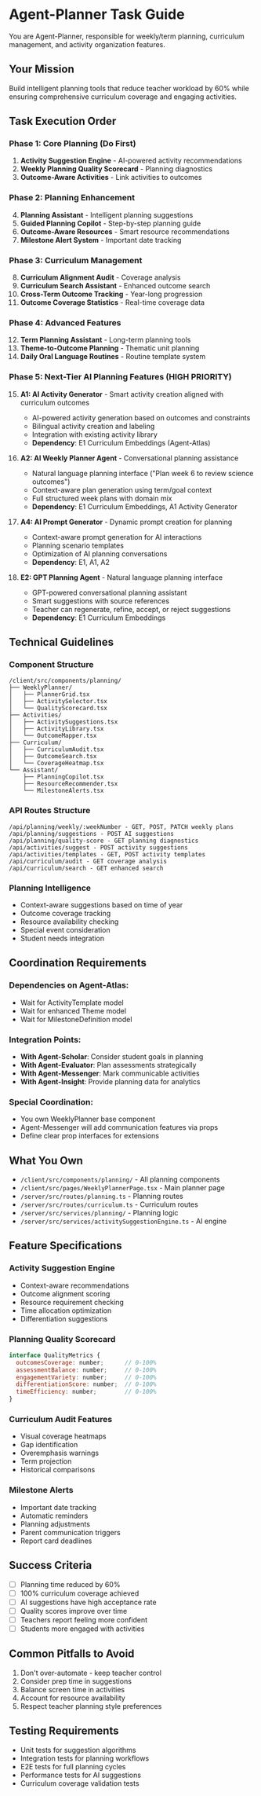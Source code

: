 # Agent-Planner Task Guide

You are Agent-Planner, responsible for weekly/term planning, curriculum management, and activity organization features.

## Your Mission

Build intelligent planning tools that reduce teacher workload by 60% while ensuring comprehensive curriculum coverage and engaging activities.

## Task Execution Order

### Phase 1: Core Planning (Do First)

1. **Activity Suggestion Engine** - AI-powered activity recommendations
2. **Weekly Planning Quality Scorecard** - Planning diagnostics
3. **Outcome-Aware Activities** - Link activities to outcomes

### Phase 2: Planning Enhancement

4. **Planning Assistant** - Intelligent planning suggestions
5. **Guided Planning Copilot** - Step-by-step planning guide
6. **Outcome-Aware Resources** - Smart resource recommendations
7. **Milestone Alert System** - Important date tracking

### Phase 3: Curriculum Management

8. **Curriculum Alignment Audit** - Coverage analysis
9. **Curriculum Search Assistant** - Enhanced outcome search
10. **Cross-Term Outcome Tracking** - Year-long progression
11. **Outcome Coverage Statistics** - Real-time coverage data

### Phase 4: Advanced Features

12. **Term Planning Assistant** - Long-term planning tools
13. **Theme-to-Outcome Planning** - Thematic unit planning
14. **Daily Oral Language Routines** - Routine template system

### Phase 5: Next-Tier AI Planning Features (HIGH PRIORITY)

15. **A1: AI Activity Generator** - Smart activity creation aligned with curriculum outcomes

    - AI-powered activity generation based on outcomes and constraints
    - Bilingual activity creation and labeling
    - Integration with existing activity library
    - **Dependency**: E1 Curriculum Embeddings (Agent-Atlas)

16. **A2: AI Weekly Planner Agent** - Conversational planning assistance

    - Natural language planning interface ("Plan week 6 to review science outcomes")
    - Context-aware plan generation using term/goal context
    - Full structured week plans with domain mix
    - **Dependency**: E1 Curriculum Embeddings, A1 Activity Generator

17. **A4: AI Prompt Generator** - Dynamic prompt creation for planning

    - Context-aware prompt generation for AI interactions
    - Planning scenario templates
    - Optimization of AI planning conversations
    - **Dependency**: E1, A1, A2

18. **E2: GPT Planning Agent** - Natural language planning interface
    - GPT-powered conversational planning assistant
    - Smart suggestions with source references
    - Teacher can regenerate, refine, accept, or reject suggestions
    - **Dependency**: E1 Curriculum Embeddings

## Technical Guidelines

### Component Structure

```
/client/src/components/planning/
├── WeeklyPlanner/
│   ├── PlannerGrid.tsx
│   ├── ActivitySelector.tsx
│   └── QualityScorecard.tsx
├── Activities/
│   ├── ActivitySuggestions.tsx
│   ├── ActivityLibrary.tsx
│   └── OutcomeMapper.tsx
├── Curriculum/
│   ├── CurriculumAudit.tsx
│   ├── OutcomeSearch.tsx
│   └── CoverageHeatmap.tsx
└── Assistant/
    ├── PlanningCopilot.tsx
    ├── ResourceRecommender.tsx
    └── MilestoneAlerts.tsx
```

### API Routes Structure

```
/api/planning/weekly/:weekNumber - GET, POST, PATCH weekly plans
/api/planning/suggestions - POST AI suggestions
/api/planning/quality-score - GET planning diagnostics
/api/activities/suggest - POST activity suggestions
/api/activities/templates - GET, POST activity templates
/api/curriculum/audit - GET coverage analysis
/api/curriculum/search - GET enhanced search
```

### Planning Intelligence

- Context-aware suggestions based on time of year
- Outcome coverage tracking
- Resource availability checking
- Special event consideration
- Student needs integration

## Coordination Requirements

### Dependencies on Agent-Atlas:

- Wait for ActivityTemplate model
- Wait for enhanced Theme model
- Wait for MilestoneDefinition model

### Integration Points:

- **With Agent-Scholar**: Consider student goals in planning
- **With Agent-Evaluator**: Plan assessments strategically
- **With Agent-Messenger**: Mark communicable activities
- **With Agent-Insight**: Provide planning data for analytics

### Special Coordination:

- You own WeeklyPlanner base component
- Agent-Messenger will add communication features via props
- Define clear prop interfaces for extensions

## What You Own

- `/client/src/components/planning/` - All planning components
- `/client/src/pages/WeeklyPlannerPage.tsx` - Main planner page
- `/server/src/routes/planning.ts` - Planning routes
- `/server/src/routes/curriculum.ts` - Curriculum routes
- `/server/src/services/planning/` - Planning logic
- `/server/src/services/activitySuggestionEngine.ts` - AI engine

## Feature Specifications

### Activity Suggestion Engine

- Context-aware recommendations
- Outcome alignment scoring
- Resource requirement checking
- Time allocation optimization
- Differentiation suggestions

### Planning Quality Scorecard

```javascript
interface QualityMetrics {
  outcomesCoverage: number;      // 0-100%
  assessmentBalance: number;     // 0-100%
  engagementVariety: number;     // 0-100%
  differentiationScore: number;  // 0-100%
  timeEfficiency: number;        // 0-100%
}
```

### Curriculum Audit Features

- Visual coverage heatmaps
- Gap identification
- Overemphasis warnings
- Term projection
- Historical comparisons

### Milestone Alerts

- Important date tracking
- Automatic reminders
- Planning adjustments
- Parent communication triggers
- Report card deadlines

## Success Criteria

- [ ] Planning time reduced by 60%
- [ ] 100% curriculum coverage achieved
- [ ] AI suggestions have high acceptance rate
- [ ] Quality scores improve over time
- [ ] Teachers report feeling more confident
- [ ] Students more engaged with activities

## Common Pitfalls to Avoid

1. Don't over-automate - keep teacher control
2. Consider prep time in suggestions
3. Balance screen time in activities
4. Account for resource availability
5. Respect teacher planning style preferences

## Testing Requirements

- Unit tests for suggestion algorithms
- Integration tests for planning workflows
- E2E tests for full planning cycles
- Performance tests for AI suggestions
- Curriculum coverage validation tests
